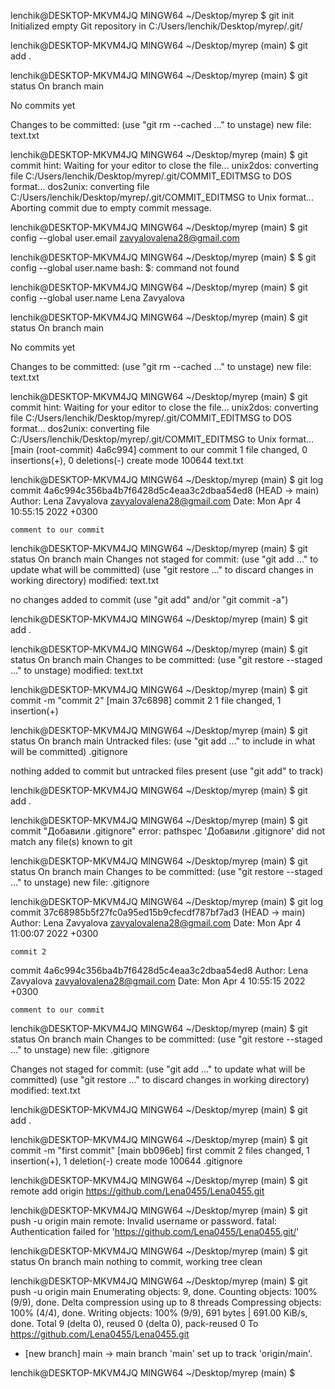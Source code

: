 
lenchik@DESKTOP-MKVM4JQ MINGW64 ~/Desktop/myrep
$ git init
Initialized empty Git repository in C:/Users/lenchik/Desktop/myrep/.git/

lenchik@DESKTOP-MKVM4JQ MINGW64 ~/Desktop/myrep (main)
$ git add .

lenchik@DESKTOP-MKVM4JQ MINGW64 ~/Desktop/myrep (main)
$ git status
On branch main

No commits yet

Changes to be committed:
  (use "git rm --cached <file>..." to unstage)
        new file:   text.txt


lenchik@DESKTOP-MKVM4JQ MINGW64 ~/Desktop/myrep (main)
$ git commit
hint: Waiting for your editor to close the file... unix2dos: converting file C:/Users/lenchik/Desktop/myrep/.git/COMMIT_EDITMSG to DOS format...
dos2unix: converting file C:/Users/lenchik/Desktop/myrep/.git/COMMIT_EDITMSG to Unix format...
Aborting commit due to empty commit message.

lenchik@DESKTOP-MKVM4JQ MINGW64 ~/Desktop/myrep (main)
$ git config --global user.email
zavyalovalena28@gmail.com

lenchik@DESKTOP-MKVM4JQ MINGW64 ~/Desktop/myrep (main)
$ $ git config --global user.name
bash: $: command not found

lenchik@DESKTOP-MKVM4JQ MINGW64 ~/Desktop/myrep (main)
$ git config --global user.name
Lena Zavyalova

lenchik@DESKTOP-MKVM4JQ MINGW64 ~/Desktop/myrep (main)
$ git status
On branch main

No commits yet

Changes to be committed:
  (use "git rm --cached <file>..." to unstage)
        new file:   text.txt


lenchik@DESKTOP-MKVM4JQ MINGW64 ~/Desktop/myrep (main)
$ git commit
hint: Waiting for your editor to close the file... unix2dos: converting file C:/Users/lenchik/Desktop/myrep/.git/COMMIT_EDITMSG to DOS format...
dos2unix: converting file C:/Users/lenchik/Desktop/myrep/.git/COMMIT_EDITMSG to Unix format...
[main (root-commit) 4a6c994] comment to our commit
 1 file changed, 0 insertions(+), 0 deletions(-)
 create mode 100644 text.txt

lenchik@DESKTOP-MKVM4JQ MINGW64 ~/Desktop/myrep (main)
$ git log
commit 4a6c994c356ba4b7f6428d5c4eaa3c2dbaa54ed8 (HEAD -> main)
Author: Lena Zavyalova <zavyalovalena28@gmail.com>
Date:   Mon Apr 4 10:55:15 2022 +0300

    comment to our commit

lenchik@DESKTOP-MKVM4JQ MINGW64 ~/Desktop/myrep (main)
$ git status
On branch main
Changes not staged for commit:
  (use "git add <file>..." to update what will be committed)
  (use "git restore <file>..." to discard changes in working directory)
        modified:   text.txt

no changes added to commit (use "git add" and/or "git commit -a")

lenchik@DESKTOP-MKVM4JQ MINGW64 ~/Desktop/myrep (main)
$ git add .

lenchik@DESKTOP-MKVM4JQ MINGW64 ~/Desktop/myrep (main)
$ git status
On branch main
Changes to be committed:
  (use "git restore --staged <file>..." to unstage)
        modified:   text.txt


lenchik@DESKTOP-MKVM4JQ MINGW64 ~/Desktop/myrep (main)
$ git commit -m "commit 2"
[main 37c6898] commit 2
 1 file changed, 1 insertion(+)

lenchik@DESKTOP-MKVM4JQ MINGW64 ~/Desktop/myrep (main)
$ git status
On branch main
Untracked files:
  (use "git add <file>..." to include in what will be committed)
        .gitignore

nothing added to commit but untracked files present (use "git add" to track)

lenchik@DESKTOP-MKVM4JQ MINGW64 ~/Desktop/myrep (main)
$ git add .

lenchik@DESKTOP-MKVM4JQ MINGW64 ~/Desktop/myrep (main)
$ git commit "Добавили .gitignore"
error: pathspec 'Добавили .gitignore' did not match any file(s) known to git

lenchik@DESKTOP-MKVM4JQ MINGW64 ~/Desktop/myrep (main)
$ git status
On branch main
Changes to be committed:
  (use "git restore --staged <file>..." to unstage)
        new file:   .gitignore


lenchik@DESKTOP-MKVM4JQ MINGW64 ~/Desktop/myrep (main)
$ git log
commit 37c68985b5f27fc0a95ed15b9cfecdf787bf7ad3 (HEAD -> main)
Author: Lena Zavyalova <zavyalovalena28@gmail.com>
Date:   Mon Apr 4 11:00:07 2022 +0300

    commit 2

commit 4a6c994c356ba4b7f6428d5c4eaa3c2dbaa54ed8
Author: Lena Zavyalova <zavyalovalena28@gmail.com>
Date:   Mon Apr 4 10:55:15 2022 +0300

    comment to our commit

lenchik@DESKTOP-MKVM4JQ MINGW64 ~/Desktop/myrep (main)
$ git status
On branch main
Changes to be committed:
  (use "git restore --staged <file>..." to unstage)
        new file:   .gitignore

Changes not staged for commit:
  (use "git add <file>..." to update what will be committed)
  (use "git restore <file>..." to discard changes in working directory)
        modified:   text.txt


lenchik@DESKTOP-MKVM4JQ MINGW64 ~/Desktop/myrep (main)
$ git add .

lenchik@DESKTOP-MKVM4JQ MINGW64 ~/Desktop/myrep (main)
$ git commit -m "first commit"
[main bb096eb] first commit
 2 files changed, 1 insertion(+), 1 deletion(-)
 create mode 100644 .gitignore

lenchik@DESKTOP-MKVM4JQ MINGW64 ~/Desktop/myrep (main)
$ git remote add origin https://github.com/Lena0455/Lena0455.git

lenchik@DESKTOP-MKVM4JQ MINGW64 ~/Desktop/myrep (main)
$ git push -u origin main
remote: Invalid username or password.
fatal: Authentication failed for 'https://github.com/Lena0455/Lena0455.git/'

lenchik@DESKTOP-MKVM4JQ MINGW64 ~/Desktop/myrep (main)
$ git status
On branch main
nothing to commit, working tree clean

lenchik@DESKTOP-MKVM4JQ MINGW64 ~/Desktop/myrep (main)
$ git push -u origin main
Enumerating objects: 9, done.
Counting objects: 100% (9/9), done.
Delta compression using up to 8 threads
Compressing objects: 100% (4/4), done.
Writing objects: 100% (9/9), 691 bytes | 691.00 KiB/s, done.
Total 9 (delta 0), reused 0 (delta 0), pack-reused 0
To https://github.com/Lena0455/Lena0455.git
 * [new branch]      main -> main
branch 'main' set up to track 'origin/main'.

lenchik@DESKTOP-MKVM4JQ MINGW64 ~/Desktop/myrep (main)
$
